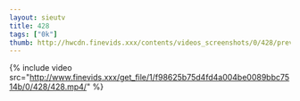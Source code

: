 ```yaml
--- 
layout: sieutv
title: 428
tags: ["0k"]
thumb: http://hwcdn.finevids.xxx/contents/videos_screenshots/0/428/preview.mp4.jpg
---
```

{% include video src="http://www.finevids.xxx/get_file/1/f98625b75d4fd4a004be0089bbc7514b/0/428/428.mp4/" %} 
